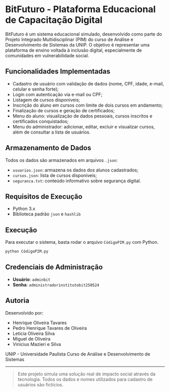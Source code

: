 # BitFuturo - Plataforma Educacional de Capacitação Digital

BitFuturo é um sistema educacional simulado, desenvolvido como parte do Projeto Integrado Multidisciplinar (PIM) do curso de Análise e Desenvolvimento de Sistemas da UNIP. O objetivo é representar uma plataforma de ensino voltada à inclusão digital, especialmente de comunidades em vulnerabilidade social.

## Funcionalidades Implementadas

* Cadastro de usuário com validação de dados (nome, CPF, idade, e-mail, celular e senha forte);
* Login com autenticação via e-mail ou CPF;
* Listagem de cursos disponíveis;
* Inscrição do aluno em cursos com limite de dois cursos em andamento;
* Finalização de cursos e geração de certificados;
* Menu do aluno: visualização de dados pessoais, cursos inscritos e certificados conquistados;
* Menu do administrador: adicionar, editar, excluir e visualizar cursos, além de consultar a lista de usuários.

## Armazenamento de Dados

Todos os dados são armazenados em arquivos `.json`:

* `usuarios.json`: armazena os dados dos alunos cadastrados;
* `cursos.json`: lista de cursos disponíveis;
* `seguranca.txt`: conteúdo informativo sobre segurança digital.

## Requisitos de Execução

* Python 3.x
* Biblioteca padrão `json` e `hashlib`

## Execução

Para executar o sistema, basta rodar o arquivo `CódigoPIM.py` com Python.

```bash
python CódigoPIM.py
```

## Credenciais de Administração

* **Usuário**: `adminbit`
* **Senha**: `administradorinstitutobit250524`

## Autoria

Desenvolvido por:

* Henrique Oliveira Tavares
* Pedro Henrique Tavares de Oliveira
* Leticia Oliveira Silva
* Miguel de Oliveira
* Vinicius Mazieri e Silva

UNIP - Universidade Paulista
Curso de Análise e Desenvolvimento de Sistemas

---

> Este projeto simula uma solução real de impacto social através da tecnologia. Todos os dados e nomes utilizados para cadastro de usuários são fictícios.
